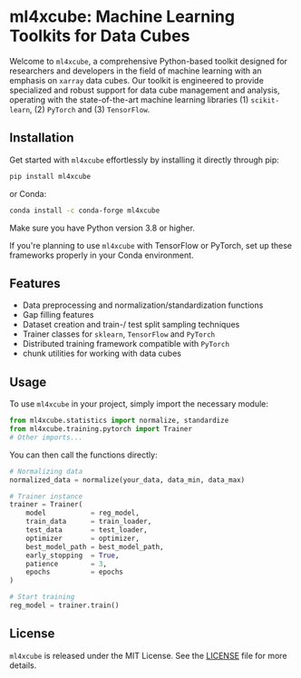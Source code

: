 # ml4xcube: Machine Learning Toolkits for Data Cubes

Welcome to `ml4xcube`, a comprehensive Python-based toolkit designed for researchers and developers in the field of machine learning with an emphasis on `xarray` data cubes. Our toolkit is engineered to provide specialized and robust support for data cube management and analysis, operating with the state-of-the-art machine learning libraries (1) `scikit-learn`, (2) `PyTorch` and (3) `TensorFlow`. 

## Installation

Get started with `ml4xcube` effortlessly by installing it directly through pip:
```bash
pip install ml4xcube
```
or Conda:
```bash
conda install -c conda-forge ml4xcube
```

Make sure you have Python version 3.8 or higher.

If you're planning to use `ml4xcube` with TensorFlow or PyTorch, set up these frameworks properly in your Conda environment. 

## Features

- Data preprocessing and normalization/standardization functions
- Gap filling features
- Dataset creation and train-/ test split sampling techniques
- Trainer classes for `sklearn`, `TensorFlow` and `PyTorch`
- Distributed training framework compatible with `PyTorch`
- chunk utilities for working with data cubes

## Usage

To use `ml4xcube` in your project, simply import the necessary module:

```python
from ml4xcube.statistics import normalize, standardize
from ml4xcube.training.pytorch import Trainer
# Other imports...
```

You can then call the functions directly:

```python
# Normalizing data
normalized_data = normalize(your_data, data_min, data_max)

# Trainer instance
trainer = Trainer(
    model           = reg_model,
    train_data      = train_loader,
    test_data       = test_loader,
    optimizer       = optimizer,
    best_model_path = best_model_path,
    early_stopping  = True,
    patience        = 3,
    epochs          = epochs
)

# Start training
reg_model = trainer.train()
```

## License

`ml4xcube` is released under the MIT License. See the [LICENSE](https://github.com/deepesdl/ML-Toolkits/blob/master/LICENSE) file for more details.
